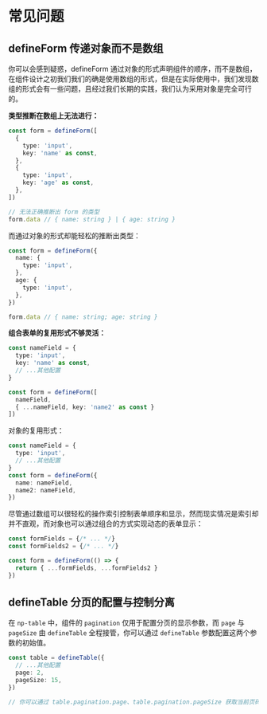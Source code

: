 # 常见问题

## defineForm 传递对象而不是数组

你可以会感到疑惑，defineForm 通过对象的形式声明组件的顺序，而不是数组，在组件设计之初我们我们的确是使用数组的形式，但是在实际使用中，我们发现数组的形式会有一些问题，且经过我们长期的实践，我们认为采用对象是完全可行的。

**类型推断在数组上无法进行：**

```ts
const form = defineForm([
  {
    type: 'input',
    key: 'name' as const,
  },
  {
    type: 'input',
    key: 'age' as const,
  },
])

// 无法正确推断出 form 的类型
form.data // { name: string } | { age: string }
```

而通过对象的形式却能轻松的推断出类型：

```ts
const form = defineForm({
  name: {
    type: 'input',
  },
  age: {
    type: 'input',
  },
})

form.data // { name: string; age: string }
```

**组合表单的复用形式不够灵活：**

```ts
const nameField = {
  type: 'input',
  key: 'name' as const,
  // ...其他配置
}

const form = defineForm([
  nameField,
  { ...nameField, key: 'name2' as const }
])
```

对象的复用形式：

```ts
const nameField = {
  type: 'input',
  // ...其他配置
}
const form = defineForm({
  name: nameField,
  name2: nameField,
})
```

尽管通过数组可以很轻松的操作索引控制表单顺序和显示，然而现实情况是索引却并不直观，而对象也可以通过组合的方式实现动态的表单显示：

```ts
const formFields = {/* ... */}
const formFields2 = {/* ... */}

const form = defineForm(() => {
  return { ...formFields, ...formFields2 }
})
```

## defineTable 分页的配置与控制分离

在 `np-table` 中，组件的 `pagination` 仅用于配置分页的显示参数，而 `page` 与 `pageSize` 由 `defineTable` 全程接管，你可以通过 `defineTable` 参数配置这两个参数的初始值。

```ts
const table = defineTable({
  // ...其他配置
  page: 2,
  pageSize: 15,
})

// 你可以通过 table.pagination.page、table.pagination.pageSize 获取当前页码和当前页大小
```
